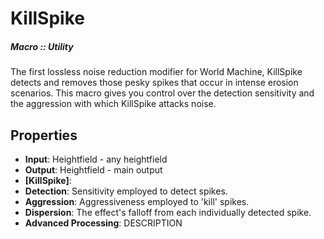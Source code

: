 # KillSpike

##### Macro :: Utility

The first lossless noise reduction modifier for World Machine, KillSpike detects and removes those pesky spikes that occur in intense erosion scenarios. This macro gives you  control over the detection sensitivity and the aggression with which KillSpike attacks noise. 


## Properties
- **Input**: Heightfield - any heightfield
- **Output**: Heightfield - main output
- **[KillSpike]**: 
- **Detection**: Sensitivity employed to detect spikes.
- **Aggression**: Aggressiveness employed to 'kill' spikes.
- **Dispersion**: The effect's falloff from each individually detected spike.
- **Advanced Processing**: DESCRIPTION



